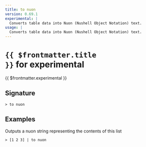 ```yaml
---
title: to nuon
version: 0.69.1
experimental: |
  Converts table data into Nuon (Nushell Object Notation) text.
usage: |
  Converts table data into Nuon (Nushell Object Notation) text.
---
```


# <code>{{ $frontmatter.title }}</code> for experimental

<div style='white-space: pre-wrap;margin-top: 10px'>{{ $frontmatter.experimental }}</div>

## Signature

```> to nuon ```

## Examples

Outputs a nuon string representing the contents of this list
```shell
> [1 2 3] | to nuon
```

